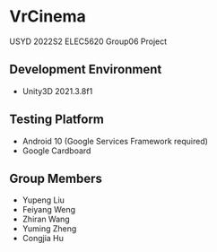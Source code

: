 # VrCinema
USYD 2022S2 ELEC5620 Group06 Project

## Development Environment
* Unity3D 2021.3.8f1

## Testing Platform
* Android 10 (Google Services Framework required)
* Google Cardboard

## Group Members
* Yupeng Liu
* Feiyang Weng
* Zhiran Wang
* Yuming Zheng
* Congjia Hu
